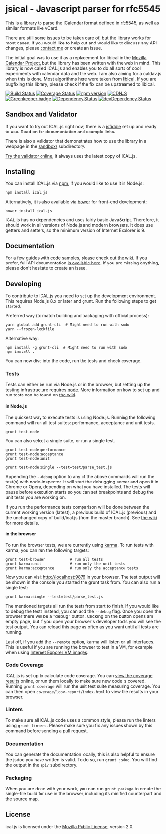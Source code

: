 # jsical - Javascript parser for rfc5545

This is a library to parse the iCalendar format defined in
[rfc5545](http://tools.ietf.org/html/rfc5545), as well as similar formats like
vCard.

There are still some issues to be taken care of, but the library works for most
cases. If you would like to help out and would like to discuss any API changes,
please [contact me](mailto:mozilla@kewis.ch) or create an issue.

The initial goal was to use it as a replacement for libical in the [Mozilla
Calendar Project](http://www.mozilla.org/projects/calendar/), but the library
has been written with the web in mind. This library is now called ICAL.js and
enables you to do all sorts of cool experiments with calendar data and the web.
I am also aiming for a caldav.js when this is done. Most algorithms here were
taken from [libical](https://github.com/libical/libical). If you are bugfixing
this library, please check if the fix can be upstreamed to libical.

[![Build Status](https://secure.travis-ci.org/mozilla-comm/ical.js.png?branch=master)](http://travis-ci.org/mozilla-comm/ical.js) [![Coverage Status](https://coveralls.io/repos/mozilla-comm/ical.js/badge.svg)](https://coveralls.io/r/mozilla-comm/ical.js) [![npm version](https://badge.fury.io/js/ical.js.svg)](http://badge.fury.io/js/ical.js) [![CDNJS](https://img.shields.io/cdnjs/v/ical.js.svg)](https://cdnjs.com/libraries/ical.js)  
[![Greenkeeper badge](https://badges.greenkeeper.io/mozilla-comm/ical.js.svg)](https://greenkeeper.io/) [![Dependency Status](https://david-dm.org/mozilla-comm/ical.js.svg)](https://david-dm.org/mozilla-comm/ical.js) [![devDependency Status](https://david-dm.org/mozilla-comm/ical.js/dev-status.svg)](https://david-dm.org/mozilla-comm/ical.js?type=dev)

## Sandbox and Validator

If you want to try out ICAL.js right now, there is a
[jsfiddle](http://jsfiddle.net/kewisch/227efboL/) set up and ready to use. Read
on for documentation and example links.

There is also a validator that demonstrates how to use the library in a webpage
in the [sandbox/](https://github.com/mozilla-comm/ical.js/tree/master/sandbox)
subdirectory.

[Try the validator online](http://mozilla-comm.github.com/ical.js/sandbox/validator.html), it always uses the latest copy of ICAL.js.

## Installing

You can install ICAL.js via [npm](https://www.npmjs.com/), if you would like to
use it in Node.js:
```
npm install ical.js
```

Alternatively, it is also available via [bower](http://bower.io/) for front-end
development:
```
bower install ical.js
```

ICAL.js has no dependencies and uses fairly basic JavaScript. Therefore, it
should work in all versions of Node.js and modern browsers. It does use getters
and setters, so the minimum version of Internet Explorer is 9.

## Documentation

For a few guides with code samples, please check out
[the wiki](https://github.com/mozilla-comm/ical.js/wiki). If you prefer,
full API documentation [is available here](http://mozilla-comm.github.io/ical.js/api/).
If you are missing anything, please don't hesitate to create an issue.

## Developing

To contribute to ICAL.js you need to set up the development environment. This
requires Node.js 8.x or later and grunt. Run the following steps to get
started.

Preferred way (to match building and packaging with official process):
```
yarn global add grunt-cli  # Might need to run with sudo
yarn --frozen-lockfile
```

Alternative way:
```
npm install -g grunt-cli  # Might need to run with sudo
npm install .
```

You can now dive into the code, run the tests and check coverage.

### Tests

Tests can either be run via Node.js or in the browser, but setting up the testing
infrastructure requires [node](https://github.com/nodejs/node). More
information on how to set up and run tests can be found on
[the wiki](https://github.com/mozilla-comm/ical.js/wiki/Running-Tests).

#### in Node.js

The quickest way to execute tests is using Node.js. Running the following command
will run all test suites: performance, acceptance and unit tests.

    grunt test-node

You can also select a single suite, or run a single test.

    grunt test-node:performance
    grunt test-node:acceptance
    grunt test-node:unit

    grunt test-node:single --test=test/parse_test.js

Appending the `--debug` option to any of the above commands will run the
test(s) with node-inspector. It will start the debugging server and open it in
Chrome or Opera, depending on what you have installed. The tests will pause
before execution starts so you can set breakpoints and debug the unit tests
you are working on.

If you run the performance tests comparison will be done between the current
working version (latest), a previous build of ICAL.js (previous) and the
unchanged copy of build/ical.js (from the master branch). See
[the wiki](https://github.com/mozilla-comm/ical.js/wiki/Running-Tests) for more
details.

#### in the browser

To run the browser tests, we are currently using [karma](http://karma-runner.github.io/).
To run tests with karma, you can run the following targets:

    grunt test-browser           # run all tests
    grunt karma:unit             # run only the unit tests
    grunt karma:acceptance       # run only the acceptance tests

Now you can visit [http://localhost:9876](http://localhost:9876) in your
browser. The test output will be shown in the console you started the grunt
task from. You can also run a single test:

    grunt karma:single --test=test/parse_test.js

The mentioned targets all run the tests from start to finish. If you would like
to debug the tests instead, you can add the `--debug` flag. Once you open the
browser there will be a "debug" button. Clicking on the button opens am empty
page, but if you open your browser's developer tools you will see the test
output. You can reload this page as often as you want until all tests are
running.

Last off, if you add the `--remote` option, karma will listen on all
interfaces. This is useful if you are running the browser to test in a VM, for
example when using [Internet Exporer VM images](https://developer.microsoft.com/en-us/microsoft-edge/tools/vms/).

### Code Coverage
ICAL.js is set up to calculate code coverage. You can
[view the coverage results](https://coveralls.io/r/mozilla-comm/ical.js)
online, or run them locally to make sure new code is covered. Running `grunt
coverage` will run the unit test suite measuring coverage. You can then open
`coverage/lcov-report/index.html` to view the results in your browser.

### Linters
To make sure all ICAL.js code uses a common style, please run the linters using
`grunt linters`. Please make sure you fix any issues shown by this command
before sending a pull request.

### Documentation
You can generate the documentation locally, this is also helpful to ensure the
jsdoc you have written is valid. To do so, run `grunt jsdoc`. You will find the
output in the `api/` subdirectory.

### Packaging
When you are done with your work, you can run `grunt package` to create the
single-file build for use in the browser, including its minified counterpart
and the source map.

## License
ical.js is licensed under the
[Mozilla Public License](https://www.mozilla.org/MPL/2.0/), version 2.0.

